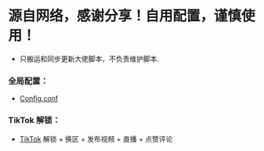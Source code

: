 # 源自网络，感谢分享！自用配置，谨慎使用！

* 只搬运和同步更新大佬脚本，不负责维护脚本.

### 全局配置：

* [Config.conf](https://raw.githubusercontent.com/jnlaoshu/MySelf/main/Shadowrocket/Config.conf)

### TikTok 解锁：

* [TikTok](https://github.com/jnlaoshu/MySelf/blob/main/Shadowrocket/TikTokUnlock_README.md) 解锁 + 换区 + 发布视频 + 直播 + 点赞评论
